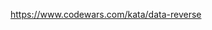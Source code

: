 <!-- **1 8 kyu https://www.codewars.com/kata/take-an-arrow-to-the-knee-functionally -->
<!-- **1 8 kyu https://www.codewars.com/kata/merge-two-sorted-arrays-into-one -->
<!-- **1 7 kyu https://www.codewars.com/kata/16-plus-18-equals-214 -->
<!-- **1 7 kyu https://www.codewars.com/kata/add-property-to-every-object-in-array -->
<!-- **1 7 kyu https://www.codewars.com/kata/colour-association -->
<!-- -- 1 7 kyu https://www.codewars.com/kata/combine-objects -->
<!-- ** 7 kyu https://www.codewars.com/kata/count-the-digit 7 kyu -->
<!-- ** https://www.codewars.com/kata/find-the-missing-element-between-two-arrays 7 kyu -->
<!-- ** https://www.codewars.com/kata/get-decimal-part-of-the-given-number 7 kyu -->
<!-- https://www.codewars.com/kata/maximum-triplet-sum-array-series-number-7 7 kyu -->
<!-- https://www.codewars.com/kata/mylanguages 7 kyu -->
<!-- https://www.codewars.com/kata/nickname-generator 7 kyu -->
<!-- https://www.codewars.com/kata/odd-even-string-sort 7 kyu -->
<!-- https://www.codewars.com/kata/power-of-two 7 kyu -->
<!-- https://www.codewars.com/kata/string-reordering 7 kyu -->
<!-- https://www.codewars.com/kata/sum-with-arrows/ 7 kyu -->
<!-- https://www.codewars.com/kata/unpacking-arguments 7 kyu -->
<!-- https://www.codewars.com/kata/vowel-one 7 kyu -->
<!-- https://www.codewars.com/kata/who-is-the-killer-1 6 kyu -->

https://www.codewars.com/kata/data-reverse
